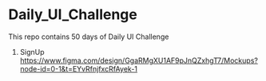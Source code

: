 # Daily_UI_Challenge
This repo contains 50 days of Daily UI Challenge

1. SignUp
   https://www.figma.com/design/GgaRMgXU1AF9pJnQZxhgT7/Mockups?node-id=0-1&t=EYvRfnjfxcRfAyek-1
     
